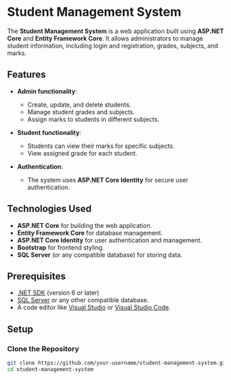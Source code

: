 # Student Management System

The **Student Management System** is a web application built using **ASP.NET Core** and **Entity Framework Core**. It allows administrators to manage student information, including login and registration, grades, subjects, and marks.

## Features

- **Admin functionality**:
  - Create, update, and delete students.
  - Manage student grades and subjects.
  - Assign marks to students in different subjects.
  
- **Student functionality**:
  - Students can view their marks for specific subjects.
  - View assigned grade for each student.
  
- **Authentication**:
  - The system uses **ASP.NET Core Identity** for secure user authentication.

## Technologies Used

- **ASP.NET Core** for building the web application.
- **Entity Framework Core** for database management.
- **ASP.NET Core Identity** for user authentication and management.
- **Bootstrap** for frontend styling.
- **SQL Server** (or any compatible database) for storing data.

## Prerequisites

- [.NET SDK](https://dotnet.microsoft.com/download/dotnet) (version 6 or later)
- [SQL Server](https://www.microsoft.com/en-us/sql-server/sql-server-downloads) or any other compatible database.
- A code editor like [Visual Studio](https://visualstudio.microsoft.com/) or [Visual Studio Code](https://code.visualstudio.com/).

## Setup

### Clone the Repository

```bash
git clone https://github.com/your-username/student-management-system.git
cd student-management-system
